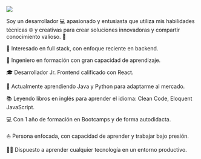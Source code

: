 

![](https://github.com/halfrost/halfrost/blob/master/icons/header_.png)

Soy un desarrollador 💻 apasionado y entusiasta que utiliza mis habilidades técnicas 🌐 y creativas para crear soluciones innovadoras y compartir conocimiento valioso. 🌈

🧐 Interesado en full stack, con enfoque reciente en backend.

💼 Ingeniero en formación con gran capacidad de aprendizaje.

🎓 Desarrollador Jr. Frontend calificado con React.

🌱 Actualmente aprendiendo Java y Python para adaptarme al mercado.

📚 Leyendo libros en inglés para aprender el idioma: Clean Code, Eloquent JavaScript.

💻 Con 1 año de formación en Bootcamps y de forma autodidacta.

⛵ Persona enfocada, con capacidad de aprender y trabajar bajo presión.

✍🏻 Dispuesto a aprender cualquier tecnología en un entorno productivo.



